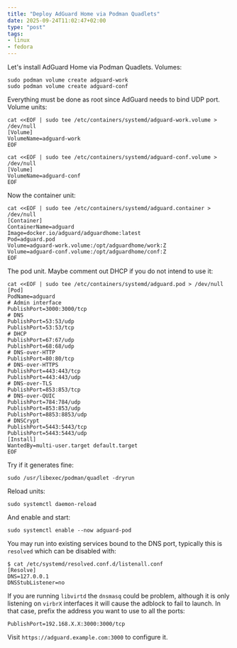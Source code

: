 ```yaml
---
title: "Deploy AdGuard Home via Podman Quadlets"
date: 2025-09-24T11:02:47+02:00
type: "post"
tags:
- linux
- fedora
---
```


Let's install AdGuard Home via Podman Quadlets. Volumes:

    sudo podman volume create adguard-work
    sudo podman volume create adguard-conf

Everything must be done as root since AdGuard needs to bind UDP port. Volume
units:

```
cat <<EOF | sudo tee /etc/containers/systemd/adguard-work.volume > /dev/null
[Volume]
VolumeName=adguard-work
EOF
```

```
cat <<EOF | sudo tee /etc/containers/systemd/adguard-conf.volume > /dev/null
[Volume]
VolumeName=adguard-conf
EOF
```

Now the container unit:

```
cat <<EOF | sudo tee /etc/containers/systemd/adguard.container > /dev/null
[Container]
ContainerName=adguard
Image=docker.io/adguard/adguardhome:latest
Pod=adguard.pod
Volume=adguard-work.volume:/opt/adguardhome/work:Z
Volume=adguard-conf.volume:/opt/adguardhome/conf:Z
EOF
```

The pod unit. Maybe comment out DHCP if you do not intend to use it:

```
cat <<EOF | sudo tee /etc/containers/systemd/adguard.pod > /dev/null
[Pod]
PodName=adguard
# Admin interface
PublishPort=3000:3000/tcp
# DNS
PublishPort=53:53/udp
PublishPort=53:53/tcp
# DHCP
PublishPort=67:67/udp
PublishPort=68:68/udp
# DNS-over-HTTP
PublishPort=80:80/tcp
# DNS-over-HTTPS
PublishPort=443:443/tcp
PublishPort=443:443/udp
# DNS-over-TLS
PublishPort=853:853/tcp
# DNS-over-QUIC
PublishPort=784:784/udp
PublishPort=853:853/udp
PublishPort=8853:8853/udp
# DNSCrypt
PublishPort=5443:5443/tcp
PublishPort=5443:5443/udp
[Install]
WantedBy=multi-user.target default.target
EOF
```

Try if it generates fine:

    sudo /usr/libexec/podman/quadlet -dryrun

Reload units:

    sudo systemctl daemon-reload

And enable and start:

    sudo systemctl enable --now adguard-pod

You may run into existing services bound to the DNS port, typically this is
`resolved` which can be disabled with:

```
$ cat /etc/systemd/resolved.conf.d/listenall.conf
[Resolve]
DNS=127.0.0.1
DNSStubListener=no
```

If you are running `libvirtd` the `dnsmasq` could be problem, although it is
only listening on `virbrX` interfaces it will cause the adblock to fail to
launch. In that case, prefix the address you want to use to all the ports:

```
PublishPort=192.168.X.X:3000:3000/tcp
```

Visit `https://adguard.example.com:3000` to configure it.
